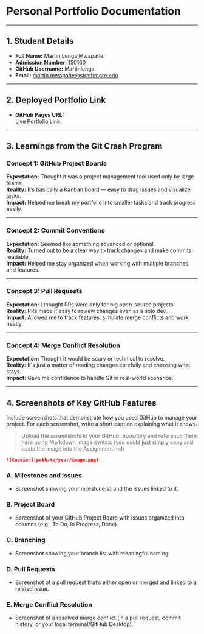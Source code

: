 # Personal Portfolio Documentation

---

## 1. Student Details

- **Full Name:** Martin Lenga Mwapahe
- **Admission Number:** 150160  
- **GitHub Username:** Martinlenga  
- **Email:** martin.mwapahe@strathmore.edu

---

## 2. Deployed Portfolio Link

- **GitHub Pages URL:**  
  [Live Portfolio Link](https://github.com/is-project-4th-year/build-your-portfolio-github-workflow-essentials-Martinlenga)

---

## 3. Learnings from the Git Crash Program

### Concept 1: GitHub Project Boards  
**Expectation:** Thought it was a project management tool used only by large teams.  
**Reality:** It’s basically a Kanban board — easy to drag issues and visualize tasks.  
**Impact:** Helped me break my portfolio into smaller tasks and track progress easily.

---

### Concept 2: Commit Conventions  
**Expectation:** Seemed like something advanced or optional.  
**Reality:** Turned out to be a clear way to track changes and make commits readable.  
**Impact:** Helped me stay organized when working with multiple branches and features.

---

### Concept 3: Pull Requests  
**Expectation:** I thought PRs were only for big open-source projects.  
**Reality:** PRs made it easy to review changes even as a solo dev.  
**Impact:** Allowed me to track features, simulate merge conflicts and work neatly.

---

### Concept 4: Merge Conflict Resolution  
**Expectation:** Thought it would be scary or technical to resolve.  
**Reality:** It's just a matter of reading changes carefully and choosing what stays.  
**Impact:** Gave me confidence to handle Git in real-world scenarios.

---


## 4. Screenshots of Key GitHub Features

Include screenshots that demonstrate how you used GitHub to manage your project. For each screenshot, write a short caption explaining what it shows.

> Upload the screenshots to your GitHub repository and reference them here using Markdown image syntax:
> (you could just simply copy and paste the image into the Assignment.md)

```markdown
![Caption](path/to/your/image.png)
```

### A. Milestones and Issues

- Screenshot showing your milestone(s) and the issues linked to it.

### B. Project Board

- Screenshot of your GitHub Project Board with issues organized into columns (e.g., To Do, In Progress, Done).

### C. Branching

- Screenshot showing your branch list with meaningful naming.

### D. Pull Requests

- Screenshot of a pull request that’s either open or merged and linked to a related issue.

### E. Merge Conflict Resolution

- Screenshot of a resolved merge conflict (in a pull request, commit history, or your local terminal/GitHub Desktop).

